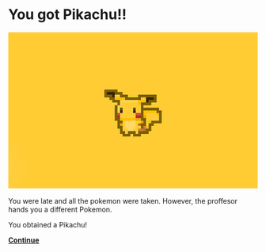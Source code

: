# You got Pikachu!!


![Pikachu](pikachu.jpeg)


You were late and all the pokemon were taken. However, the proffesor hands you a different Pokemon.

You obtained a Pikachu!

[**Continue**](choosetofight.md)